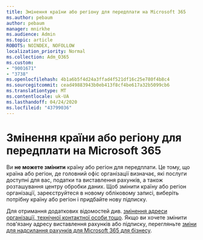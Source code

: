 ```yaml
---
title: Змінення країни або регіону для передплати на Microsoft 365
ms.author: pebaum
author: pebaum
manager: mnirkhe
ms.audience: Admin
ms.topic: article
ROBOTS: NOINDEX, NOFOLLOW
localization_priority: Normal
ms.collection: Adm_O365
ms.custom:
- "9001671"
- "3738"
ms.openlocfilehash: 4b1a6b5f4d24a3ffad4f521df16c25e780f4b8c4
ms.sourcegitcommit: cead49883943b0eb413f8cf4be617a32b5099cb6
ms.translationtype: MT
ms.contentlocale: uk-UA
ms.lasthandoff: 04/24/2020
ms.locfileid: "43799036"
---
```

# <a name="change-the-country-or-region-for-your-microsoft-365-subscription"></a>Змінення країни або регіону для передплати на Microsoft 365

Ви **не можете змінити** країну або регіон для передплати. Це тому, що країна або регіон, де головний офіс організації визначає, які послуги доступні для вас, податки та виставлення рахунків, а також розташування центру обробки даних. Щоб змінити країну або регіон організації, зареєструйтеся в новому обліковому записі, виберіть потрібну країну або регіон і придбайте нову підписку.

Для отримання додаткових відомостей див. [змінення адреси організації, технічної контактної особи тощо](https://docs.microsoft.com/microsoft-365/admin/manage/change-address-contact-and-more?view=o365-worldwide). Якщо ви хочете змінити пов'язану адресу виставлення рахунків або підписку, перегляньте [зміни для надсилання рахунків для Microsoft 365 для бізнесу](https://docs.microsoft.com/microsoft-365/commerce/billing-and-payments/change-your-billing-addresses?view=o365-worldwide). 
